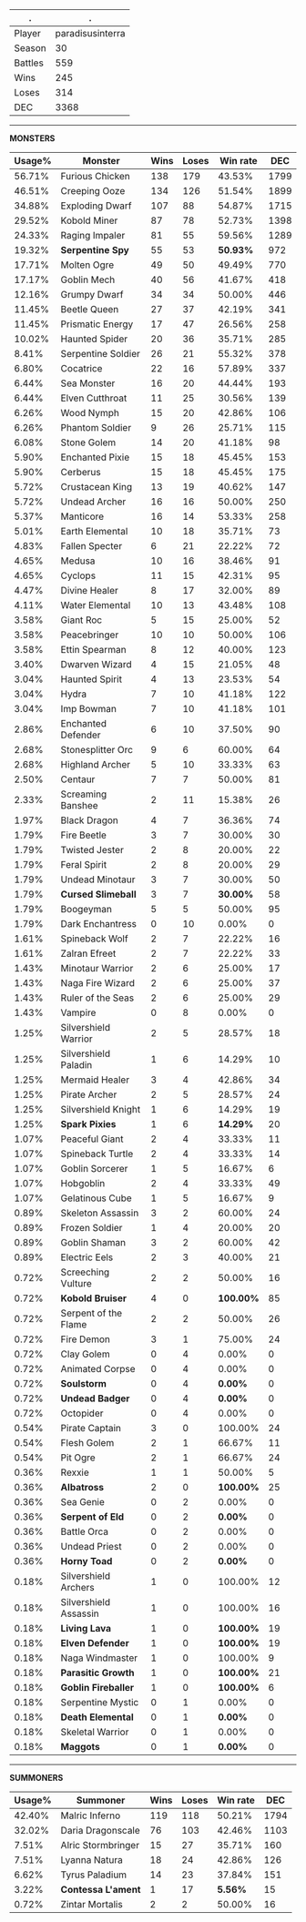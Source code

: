 .|.
|-|-
Player|paradisusinterra
Season|30
Battles|559
Wins|245
Loses|314
DEC|3368

---
**MONSTERS**

Usage%|Monster|Wins|Loses|Win rate|DEC|
-|-|-|-|-|-|
56.71%|Furious Chicken|138|179|43.53%|1799|
46.51%|Creeping Ooze|134|126|51.54%|1899|
34.88%|Exploding Dwarf|107|88|54.87%|1715|
29.52%|Kobold Miner|87|78|52.73%|1398|
24.33%|Raging Impaler|81|55|59.56%|1289|
19.32%|**Serpentine Spy**|55|53|**50.93%**|972|
17.71%|Molten Ogre|49|50|49.49%|770|
17.17%|Goblin Mech|40|56|41.67%|418|
12.16%|Grumpy Dwarf|34|34|50.00%|446|
11.45%|Beetle Queen|27|37|42.19%|341|
11.45%|Prismatic Energy|17|47|26.56%|258|
10.02%|Haunted Spider|20|36|35.71%|285|
8.41%|Serpentine Soldier|26|21|55.32%|378|
6.80%|Cocatrice|22|16|57.89%|337|
6.44%|Sea Monster|16|20|44.44%|193|
6.44%|Elven Cutthroat|11|25|30.56%|139|
6.26%|Wood Nymph|15|20|42.86%|106|
6.26%|Phantom Soldier|9|26|25.71%|115|
6.08%|Stone Golem|14|20|41.18%|98|
5.90%|Enchanted Pixie|15|18|45.45%|153|
5.90%|Cerberus|15|18|45.45%|175|
5.72%|Crustacean King|13|19|40.62%|147|
5.72%|Undead Archer|16|16|50.00%|250|
5.37%|Manticore|16|14|53.33%|258|
5.01%|Earth Elemental|10|18|35.71%|73|
4.83%|Fallen Specter|6|21|22.22%|72|
4.65%|Medusa|10|16|38.46%|91|
4.65%|Cyclops|11|15|42.31%|95|
4.47%|Divine Healer|8|17|32.00%|89|
4.11%|Water Elemental|10|13|43.48%|108|
3.58%|Giant Roc|5|15|25.00%|52|
3.58%|Peacebringer|10|10|50.00%|106|
3.58%|Ettin Spearman|8|12|40.00%|123|
3.40%|Dwarven Wizard|4|15|21.05%|48|
3.04%|Haunted Spirit|4|13|23.53%|54|
3.04%|Hydra|7|10|41.18%|122|
3.04%|Imp Bowman|7|10|41.18%|101|
2.86%|Enchanted Defender|6|10|37.50%|90|
2.68%|Stonesplitter Orc|9|6|60.00%|64|
2.68%|Highland Archer|5|10|33.33%|63|
2.50%|Centaur|7|7|50.00%|81|
2.33%|Screaming Banshee|2|11|15.38%|26|
1.97%|Black Dragon|4|7|36.36%|74|
1.79%|Fire Beetle|3|7|30.00%|30|
1.79%|Twisted Jester|2|8|20.00%|22|
1.79%|Feral Spirit|2|8|20.00%|29|
1.79%|Undead Minotaur|3|7|30.00%|50|
1.79%|**Cursed Slimeball**|3|7|**30.00%**|58|
1.79%|Boogeyman|5|5|50.00%|95|
1.79%|Dark Enchantress|0|10|0.00%|0|
1.61%|Spineback Wolf|2|7|22.22%|16|
1.61%|Zalran Efreet|2|7|22.22%|33|
1.43%|Minotaur Warrior|2|6|25.00%|17|
1.43%|Naga Fire Wizard|2|6|25.00%|37|
1.43%|Ruler of the Seas|2|6|25.00%|29|
1.43%|Vampire|0|8|0.00%|0|
1.25%|Silvershield Warrior|2|5|28.57%|18|
1.25%|Silvershield Paladin|1|6|14.29%|10|
1.25%|Mermaid Healer|3|4|42.86%|34|
1.25%|Pirate Archer|2|5|28.57%|24|
1.25%|Silvershield Knight|1|6|14.29%|19|
1.25%|**Spark Pixies**|1|6|**14.29%**|20|
1.07%|Peaceful Giant|2|4|33.33%|11|
1.07%|Spineback Turtle|2|4|33.33%|14|
1.07%|Goblin Sorcerer|1|5|16.67%|6|
1.07%|Hobgoblin|2|4|33.33%|49|
1.07%|Gelatinous Cube|1|5|16.67%|9|
0.89%|Skeleton Assassin|3|2|60.00%|24|
0.89%|Frozen Soldier|1|4|20.00%|20|
0.89%|Goblin Shaman|3|2|60.00%|42|
0.89%|Electric Eels|2|3|40.00%|21|
0.72%|Screeching Vulture|2|2|50.00%|16|
0.72%|**Kobold Bruiser**|4|0|**100.00%**|85|
0.72%|Serpent of the Flame|2|2|50.00%|26|
0.72%|Fire Demon|3|1|75.00%|24|
0.72%|Clay Golem|0|4|0.00%|0|
0.72%|Animated Corpse|0|4|0.00%|0|
0.72%|**Soulstorm**|0|4|**0.00%**|0|
0.72%|**Undead Badger**|0|4|**0.00%**|0|
0.72%|Octopider|0|4|0.00%|0|
0.54%|Pirate Captain|3|0|100.00%|24|
0.54%|Flesh Golem|2|1|66.67%|11|
0.54%|Pit Ogre|2|1|66.67%|24|
0.36%|Rexxie|1|1|50.00%|5|
0.36%|**Albatross**|2|0|**100.00%**|25|
0.36%|Sea Genie|0|2|0.00%|0|
0.36%|**Serpent of Eld**|0|2|**0.00%**|0|
0.36%|Battle Orca|0|2|0.00%|0|
0.36%|Undead Priest|0|2|0.00%|0|
0.36%|**Horny Toad**|0|2|**0.00%**|0|
0.18%|Silvershield Archers|1|0|100.00%|12|
0.18%|Silvershield Assassin|1|0|100.00%|16|
0.18%|**Living Lava**|1|0|**100.00%**|19|
0.18%|**Elven Defender**|1|0|**100.00%**|19|
0.18%|Naga Windmaster|1|0|100.00%|9|
0.18%|**Parasitic Growth**|1|0|**100.00%**|21|
0.18%|**Goblin Fireballer**|1|0|**100.00%**|6|
0.18%|Serpentine Mystic|0|1|0.00%|0|
0.18%|**Death Elemental**|0|1|**0.00%**|0|
0.18%|Skeletal Warrior|0|1|0.00%|0|
0.18%|**Maggots**|0|1|**0.00%**|0|

---
**SUMMONERS**

Usage%|Summoner|Wins|Loses|Win rate|DEC|
-|-|-|-|-|-|
42.40%|Malric Inferno|119|118|50.21%|1794|
32.02%|Daria Dragonscale|76|103|42.46%|1103|
7.51%|Alric Stormbringer|15|27|35.71%|160|
7.51%|Lyanna Natura|18|24|42.86%|126|
6.62%|Tyrus Paladium|14|23|37.84%|151|
3.22%|**Contessa L'ament**|1|17|**5.56%**|15|
0.72%|Zintar Mortalis|2|2|50.00%|16|
